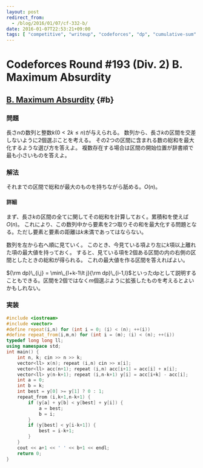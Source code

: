 ```yaml
---
layout: post
redirect_from:
  - /blog/2016/01/07/cf-332-b/
date: 2016-01-07T22:53:21+09:00
tags: [ "competitive", "writeup", "codeforces", "dp", "cumulative-sum" ]
---
```


# Codeforces Round #193 (Div. 2) B. Maximum Absurdity

## [B. Maximum Absurdity](http://codeforces.com/contest/332/problem/B) {#b}

### 問題

長さ$n$の数列と整数$k$($0 \lt 2k \le n$)が与えられる。
数列から、長さ$k$の区間を交差しないように2個選ぶことを考える。
その2つの区間に含まれる数の総和を最大化するような選び方を答えよ。
複数存在する場合は区間の開始位置が辞書順で最も小さいものを答えよ。

### 解法

それまでの区間で総和が最大のものを持ちながら舐める。$O(n)$。

#### 詳細

まず、長さ$k$の区間の全てに関してその総和を計算しておく。累積和を使えば$O(n)$。
これにより、この数列中から要素を2つ取りその和を最大化する問題となる。ただし要素と要素の距離は$k$未満であってはならない。

数列を左から右へ順に見ていく。
このとき、今見ている項より左に$k$項以上離れた項の最大値を持っておく。
すると、見ている項を2個ある区間の内の右側の区間としたときの総和が得られる。
これの最大値を作る区間を答えればよい。

${\rm dp}\_{i,j} = \min\_{l+k-1\lt j}{\rm dp}\_{i-1,l}$といったdpとして説明することもできる。区間を2個ではなく$m$個選ぶように拡張したものを考えるとよいかもしれない。

### 実装

``` c++
#include <iostream>
#include <vector>
#define repeat(i,n) for (int i = 0; (i) < (n); ++(i))
#define repeat_from(i,m,n) for (int i = (m); (i) < (n); ++(i))
typedef long long ll;
using namespace std;
int main() {
    int n, k; cin >> n >> k;
    vector<ll> x(n); repeat (i,n) cin >> x[i];
    vector<ll> acc(n+1); repeat (i,n) acc[i+1] = acc[i] + x[i];
    vector<ll> y(n-k+1); repeat (i,n-k+1) y[i] = acc[i+k] - acc[i];
    int a = 0;
    int b = k;
    int best = y[0] >= y[1] ? 0 : 1;
    repeat_from (i,k+1,n-k+1) {
        if (y[a] + y[b] < y[best] + y[i]) {
            a = best;
            b = i;
        }
        if (y[best] < y[i-k+1]) {
            best = i-k+1;
        }
    }
    cout << a+1 << ' ' << b+1 << endl;
    return 0;
}
```
